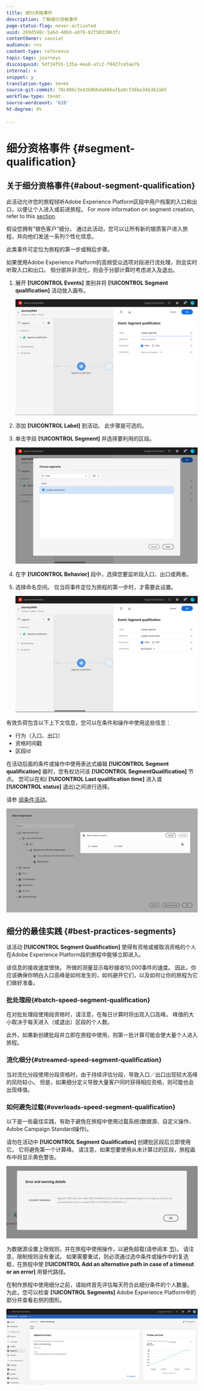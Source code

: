 ```yaml
---
title: 细分资格事件
description: 了解细分资格事件
page-status-flag: never-activated
uuid: 269d590c-5a6d-40b9-a879-02f5033863fc
contentOwner: sauviat
audience: rns
content-type: reference
topic-tags: journeys
discoiquuid: 5df34f55-135a-4ea8-afc2-f9427ce5ae7b
internal: n
snippet: y
translation-type: tm+mt
source-git-commit: 78c486c3e43b0bbda666afba9cf36ba34b362a03
workflow-type: tm+mt
source-wordcount: '628'
ht-degree: 0%

---
```



# 细分资格事件 {#segment-qualification}

## 关于细分资格事件{#about-segment-qualification}

此活动允许您的旅程倾听Adobe Experience Platform区段中用户档案的入口和出口，以便让个人进入或前进旅程。 For more information on segment creation, refer to this [section](../segment/about-segments.md).

假设您拥有“银色客户”细分。 通过此活动，您可以让所有新的银质客户进入旅程，并向他们发送一系列个性化信息。

此类事件可定位为旅程的第一步或稍后步骤。

如果使用Adobe Experience Platform的高频受众选项对段进行流处理，则会实时听取入口和出口。 倘分部并非流化，则会于分部计算时考虑进入及退出。

1. 展开 **[!UICONTROL Events]** 类别并将 **[!UICONTROL Segment qualification]** 活动放入画布。

   ![](../assets/segment5.png)

1. 添加 **[!UICONTROL Label]** 到活动。 此步骤是可选的。

1. 单击字段 **[!UICONTROL Segment]** 并选择要利用的区段。

   ![](../assets/segment6.png)

1. 在字 **[!UICONTROL Behavior]** 段中，选择您要监听段入口、出口或两者。

1. 选择命名空间。 仅当将事件定位为旅程的第一步时，才需要此设置。

   ![](../assets/segment7.png)

有效负荷包含以下上下文信息，您可以在条件和操作中使用这些信息：

* 行为（入口、出口）
* 资格时间戳
* 区段id

在活动后面的条件或操作中使用表达式编辑 **[!UICONTROL Segment qualification]** 器时，您有权访问该 **[!UICONTROL SegmentQualification]** 节点。 您可以在和( **[!UICONTROL Last qualification time]** 进入或 **[!UICONTROL status]** 退出)之间进行选择。

请参 [阅条件活动](../building-journeys/condition-activity.md#about_condition)。

![](../assets/segment8.png)

## 细分的最佳实践 {#best-practices-segments}

该活动 **[!UICONTROL Segment Qualification]** 使得有资格或被取消资格的个人在Adobe Experience Platform段的旅程中能够立即进入。

该信息的接收速度很快。 所做的测量显示每秒接收10,000事件的速度。 因此，你应该确保你明白入口高峰是如何发生的，如何避开它们，以及如何让你的旅程为它们做好准备。

### 批处理段{#batch-speed-segment-qualification}

在对批处理段使用段资格时，请注意，在每日计算时将出现入口高峰。 峰值的大小取决于每天进入（或退出）区段的个人数。

此外，如果新创建批段并立即在旅程中使用，则第一批计算可能会使大量个人进入旅程。

### 流化细分{#streamed-speed-segment-qualification}

当对流化分段使用分段资格时，由于持续评估分段，导致入口／出口出现较大高峰的风险较小。 但是，如果细分定义导致大量客户同时获得相应资格，则可能也会出现峰值。

### 如何避免过载{#overloads-speed-segment-qualification}

以下是一些最佳实践，有助于避免在旅程中使用过载系统(数据源、自定义操作、Adobe Campaign Standard操作)。

请勿在活动中 **[!UICONTROL Segment Qualification]** 创建批区段后立即使用它。 它将避免第一个计算峰。 请注意，如果您要使用从未计算过的区段，旅程画布中将显示黄色警告。

![](../assets/segment-error.png)

为数据源设置上限规则，并在旅程中使用操作，以避免超载(请参阅本 [节](../api/capping.md))。 请注意，限制规则没有重试。 如果需要重试，则必须通过选中条件或操作中的复选框，在旅程中使 **[!UICONTROL Add an alternative path in case of a timeout or an error]** 用替代路径。

在制作旅程中使用细分之前，请始终首先评估每天符合此细分条件的个人数量。 为此，您可以检查 **[!UICONTROL Segments]** Adobe Experience Platform中的部分并查看右侧的图形。

![](../assets/segment-overload.png)
